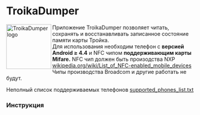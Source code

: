 TroikaDumper
=======
<img src="https://habrastorage.org/getpro/habr/post_images/eb6/453/bad/eb6453bad2e1549fcdc53e73f34bc6ef.png" align="left" width="120" alt="TroikaDumper logo" />

Приложение TroikaDumper позволяет читать, сохранять и восстанавливать записанное состояние памяти карты Тройка.  
Для использования необходим телефон с **версией Android ≥ 4.4** и NFC чипом **поддерживающим карты Mifare.**
NFC чип должен быть произодства NXP [wikipedia.org/wiki/List_of_NFC-enabled_mobile_devices](https://en.wikipedia.org/wiki/List_of_NFC-enabled_mobile_devices)  
Чипы производства Broadcom и другие работать не будут. 
  
Неполный список поддерживаемых телефонов [supported_phones_list.txt](https://github.com/gshevtsov/TroikaDumper/blob/master/supported_phones_list.txt)

### Инструкция



